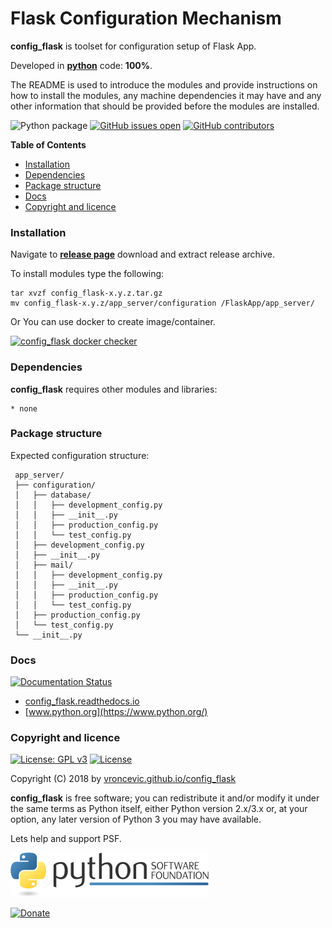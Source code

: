 # Flask Configuration Mechanism

**config_flask** is toolset for configuration setup of Flask App.

Developed in **[python](https://www.python.org/)** code: **100%**.

The README is used to introduce the modules and provide instructions on
how to install the modules, any machine dependencies it may have and any
other information that should be provided before the modules are installed.

![Python package](https://github.com/vroncevic/config_flask/workflows/Python%20package/badge.svg?branch=master) [![GitHub issues open](https://img.shields.io/github/issues/vroncevic/config_flask.svg)](https://github.com/vroncevic/config_flask/issues) [![GitHub contributors](https://img.shields.io/github/contributors/vroncevic/config_flask.svg)](https://github.com/vroncevic/config_flask/graphs/contributors)

<!-- START doctoc generated TOC please keep comment here to allow auto update -->
<!-- DON'T EDIT THIS SECTION, INSTEAD RE-RUN doctoc TO UPDATE -->
**Table of Contents**

- [Installation](#installation)
- [Dependencies](#dependencies)
- [Package structure](#package-structure)
- [Docs](#docs)
- [Copyright and licence](#copyright-and-licence)

<!-- END doctoc generated TOC please keep comment here to allow auto update -->

### Installation

Navigate to **[release page](https://github.com/vroncevic/config_flask/releases)** download and extract release archive.

To install modules type the following:
```
tar xvzf config_flask-x.y.z.tar.gz
mv config_flask-x.y.z/app_server/configuration /FlaskApp/app_server/
```

Or You can use docker to create image/container.

[![config_flask docker checker](https://github.com/vroncevic/config_flask/workflows/config_flask%20docker%20checker/badge.svg)](https://github.com/vroncevic/config_flask/actions?query=workflow%3A%22config_flask+docker+checker%22)

### Dependencies

**config_flask** requires other modules and libraries:

    * none

### Package structure

Expected configuration structure:
```
 app_server/
 ├── configuration/
 │   ├── database/
 │   │   ├── development_config.py
 │   │   ├── __init__.py
 │   │   ├── production_config.py
 │   │   └── test_config.py
 │   ├── development_config.py
 │   ├── __init__.py
 │   ├── mail/
 │   │   ├── development_config.py
 │   │   ├── __init__.py
 │   │   ├── production_config.py
 │   │   └── test_config.py
 │   ├── production_config.py
 │   └── test_config.py
 └── __init__.py
```

### Docs

[![Documentation Status](https://readthedocs.org/projects/config_flask/badge/?version=latest)](https://config_flask.readthedocs.io/projects/config_flask/en/latest/?badge=latest)

* [config_flask.readthedocs.io](https://config_flask.readthedocs.io/en/latest/)
* [www.python.org](https://www.python.org/)

### Copyright and licence

[![License: GPL v3](https://img.shields.io/badge/License-GPLv3-blue.svg)](https://www.gnu.org/licenses/gpl-3.0) [![License](https://img.shields.io/badge/License-Apache%202.0-blue.svg)](https://opensource.org/licenses/Apache-2.0)

Copyright (C) 2018 by [vroncevic.github.io/config_flask](https://vroncevic.github.io/config_flask/)

**config_flask** is free software; you can redistribute it and/or modify
it under the same terms as Python itself, either Python version 2.x/3.x or,
at your option, any later version of Python 3 you may have available.

Lets help and support PSF.

[![Python Software Foundation](https://raw.githubusercontent.com/vroncevic/config_flask/dev/docs/psf-logo-alpha.png)](https://www.python.org/psf/)

[![Donate](https://www.paypalobjects.com/en_US/i/btn/btn_donateCC_LG.gif)](https://psfmember.org/index.php?q=civicrm/contribute/transact&reset=1&id=2)
